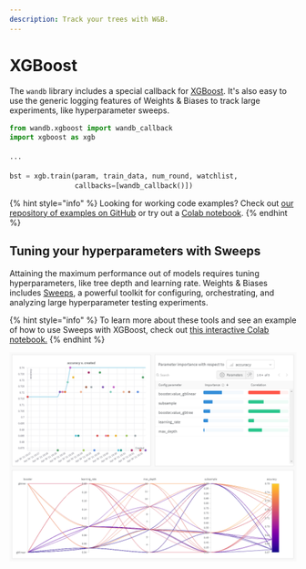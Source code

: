 ```yaml
---
description: Track your trees with W&B.
---
```


# XGBoost

The `wandb` library includes a special callback for [XGBoost](https://xgboost.readthedocs.io/en/latest/index.html). It's also easy to use the generic logging features of Weights & Biases to track large experiments, like hyperparameter sweeps.

```python
from wandb.xgboost import wandb_callback
import xgboost as xgb

...

bst = xgb.train(param, train_data, num_round, watchlist,
                callbacks=[wandb_callback()])
```

{% hint style="info" %}
Looking for working code examples? Check out [our repository of examples on GitHub](https://github.com/wandb/examples/tree/master/examples/boosting-algorithms) or try out a [Colab notebook](https://colab.research.google.com/github/wandb/examples/blob/master/colabs/boosting/Credit\_Scorecards\_with\_XGBoost\_and\_W%26B.ipynb).
{% endhint %}

## Tuning your hyperparameters with Sweeps

Attaining the maximum performance out of models requires tuning hyperparameters, like tree depth and learning rate. Weights & Biases includes [Sweeps](../sweeps/), a powerful toolkit for configuring, orchestrating, and analyzing large hyperparameter testing experiments.

{% hint style="info" %}
To learn more about these tools and see an example of how to use Sweeps with XGBoost, check out [this interactive Colab notebook.](http://wandb.me/xgb-sweeps-colab)
{% endhint %}

![tl;dr: trees outperform linear learners on this classification dataset.](<../../.gitbook/assets/image (112).png>)
